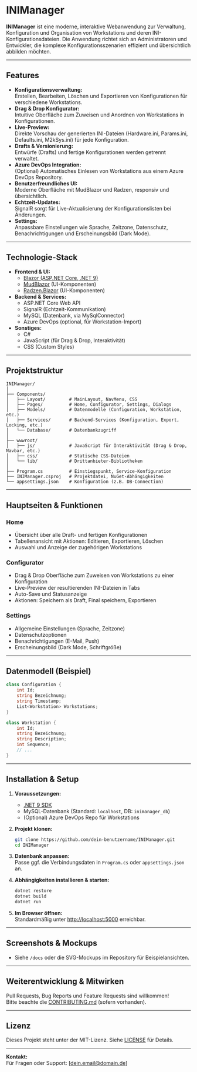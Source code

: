 # INIManager

**INIManager** ist eine moderne, interaktive Webanwendung zur Verwaltung, Konfiguration und Organisation von Workstations und deren INI-Konfigurationsdateien. Die Anwendung richtet sich an Administratoren und Entwickler, die komplexe Konfigurationsszenarien effizient und übersichtlich abbilden möchten.

---

## Features

- **Konfigurationsverwaltung:**  
  Erstellen, Bearbeiten, Löschen und Exportieren von Konfigurationen für verschiedene Workstations.
- **Drag & Drop Konfigurator:**  
  Intuitive Oberfläche zum Zuweisen und Anordnen von Workstations in Konfigurationen.
- **Live-Preview:**  
  Direkte Vorschau der generierten INI-Dateien (Hardware.ini, Params.ini, Defaults.ini, M2kSys.ini) für jede Konfiguration.
- **Drafts & Versionierung:**  
  Entwürfe (Drafts) und fertige Konfigurationen werden getrennt verwaltet.
- **Azure DevOps Integration:**  
  (Optional) Automatisches Einlesen von Workstations aus einem Azure DevOps Repository.
- **Benutzerfreundliches UI:**  
  Moderne Oberfläche mit MudBlazor und Radzen, responsiv und übersichtlich.
- **Echtzeit-Updates:**  
  SignalR sorgt für Live-Aktualisierung der Konfigurationslisten bei Änderungen.
- **Settings:**  
  Anpassbare Einstellungen wie Sprache, Zeitzone, Datenschutz, Benachrichtigungen und Erscheinungsbild (Dark Mode).

---

## Technologie-Stack

- **Frontend & UI:**  
  - [Blazor (ASP.NET Core, .NET 9)](https://dotnet.microsoft.com/apps/aspnet/web-apps/blazor)
  - [MudBlazor](https://mudblazor.com/) (UI-Komponenten)
  - [Radzen.Blazor](https://blazor.radzen.com/) (UI-Komponenten)
- **Backend & Services:**  
  - ASP.NET Core Web API
  - SignalR (Echtzeit-Kommunikation)
  - MySQL (Datenbank, via MySqlConnector)
  - Azure DevOps (optional, für Workstation-Import)
- **Sonstiges:**  
  - C#
  - JavaScript (für Drag & Drop, Interaktivität)
  - CSS (Custom Styles)

---

## Projektstruktur

```
INIManager/
│
├── Components/
│   ├── Layout/         # MainLayout, NavMenu, CSS
│   ├── Pages/          # Home, Configurator, Settings, Dialogs
│   ├── Models/         # Datenmodelle (Configuration, Workstation, etc.)
│   ├── Services/       # Backend-Services (Konfiguration, Export, Locking, etc.)
│   └── Database/       # Datenbankzugriff
│
├── wwwroot/
│   ├── js/             # JavaScript für Interaktivität (Drag & Drop, Navbar, etc.)
│   ├── css/            # Statische CSS-Dateien
│   └── lib/            # Drittanbieter-Bibliotheken
│
├── Program.cs          # Einstiegspunkt, Service-Konfiguration
├── INIManager.csproj   # Projektdatei, NuGet-Abhängigkeiten
└── appsettings.json    # Konfiguration (z.B. DB-Connection)
```

---

## Hauptseiten & Funktionen

### Home

- Übersicht über alle Draft- und fertigen Konfigurationen
- Tabellenansicht mit Aktionen: Editieren, Exportieren, Löschen
- Auswahl und Anzeige der zugehörigen Workstations

### Configurator

- Drag & Drop Oberfläche zum Zuweisen von Workstations zu einer Konfiguration
- Live-Preview der resultierenden INI-Dateien in Tabs
- Auto-Save und Statusanzeige
- Aktionen: Speichern als Draft, Final speichern, Exportieren

### Settings

- Allgemeine Einstellungen (Sprache, Zeitzone)
- Datenschutzoptionen
- Benachrichtigungen (E-Mail, Push)
- Erscheinungsbild (Dark Mode, Schriftgröße)

---

## Datenmodell (Beispiel)

```csharp
class Configuration {
    int Id;
    string Bezeichnung;
    string Timestamp;
    List<Workstation> Workstations;
}

class Workstation {
    int Id;
    string Bezeichnung;
    string Description;
    int Sequence;
    // ...
}
```

---

## Installation & Setup

1. **Voraussetzungen:**
   - [.NET 9 SDK](https://dotnet.microsoft.com/download/dotnet/9.0)
   - MySQL-Datenbank (Standard: `localhost`, DB: `inimanager_db`)
   - (Optional) Azure DevOps Repo für Workstations

2. **Projekt klonen:**
   ```bash
   git clone https://github.com/dein-benutzername/INIManager.git
   cd INIManager
   ```

3. **Datenbank anpassen:**  
   Passe ggf. die Verbindungsdaten in `Program.cs` oder `appsettings.json` an.

4. **Abhängigkeiten installieren & starten:**
   ```bash
   dotnet restore
   dotnet build
   dotnet run
   ```

5. **Im Browser öffnen:**  
   Standardmäßig unter [http://localhost:5000](http://localhost:5000) erreichbar.

---

## Screenshots & Mockups

- Siehe `/docs` oder die SVG-Mockups im Repository für Beispielansichten.

---

## Weiterentwicklung & Mitwirken

Pull Requests, Bug Reports und Feature Requests sind willkommen!  
Bitte beachte die [CONTRIBUTING.md](CONTRIBUTING.md) (sofern vorhanden).

---

## Lizenz

Dieses Projekt steht unter der MIT-Lizenz. Siehe [LICENSE](LICENSE) für Details.

---

**Kontakt:**  
Für Fragen oder Support: [dein.email@domain.de] 